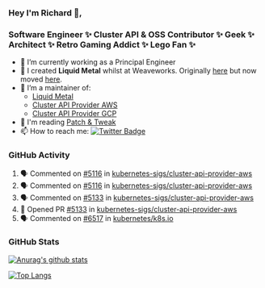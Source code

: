 ### Hey I'm Richard 👋, 

<h3 align="left">Software Engineer ✨ Cluster API & OSS Contributor ✨ Geek ✨ Architect ✨ Retro Gaming Addict ✨ Lego Fan ✨</h3>

- 🔭 I’m currently working as a Principal Engineer
- 📯 I created **Liquid Metal** whilst at Weaveworks. Originally [here](https://github.com/weaveworks-liquidmetal) but now moved [here](https://github.com/liquidmetal-dev).
- 👯 I’m a maintainer of:
  -  [Liquid Metal](https://github.com/liquidmetal-dev)
  -  [Cluster API Provider AWS](https://github.com/kubernetes-sigs/cluster-api-provider-aws)
  -  [Cluster API Provider GCP](https://github.com/kubernetes-sigs/cluster-api-provider-gcp)
- 💬 I'm reading [Patch & Tweak](https://bjooks.com/products/patch-tweak-exploring-modular-synthesis)
- 📫 How to reach me: [![Twitter Badge](https://img.shields.io/badge/-@fruit_case-00acee?style=flat&logo=Twitter&logoColor=white)](https://twitter.com/intent/follow?screen_name=fruit_case "Follow on Twitter")

### GitHub Activity 

<!--START_SECTION:activity-->
1. 🗣 Commented on [#5116](https://github.com/kubernetes-sigs/cluster-api-provider-aws/pull/5116#issuecomment-2393834427) in [kubernetes-sigs/cluster-api-provider-aws](https://github.com/kubernetes-sigs/cluster-api-provider-aws)
2. 🗣 Commented on [#5116](https://github.com/kubernetes-sigs/cluster-api-provider-aws/pull/5116#issuecomment-2393819368) in [kubernetes-sigs/cluster-api-provider-aws](https://github.com/kubernetes-sigs/cluster-api-provider-aws)
3. 🗣 Commented on [#5133](https://github.com/kubernetes-sigs/cluster-api-provider-aws/pull/5133#issuecomment-2393670203) in [kubernetes-sigs/cluster-api-provider-aws](https://github.com/kubernetes-sigs/cluster-api-provider-aws)
4. 💪 Opened PR [#5133](https://github.com/kubernetes-sigs/cluster-api-provider-aws/pull/5133) in [kubernetes-sigs/cluster-api-provider-aws](https://github.com/kubernetes-sigs/cluster-api-provider-aws)
5. 🗣 Commented on [#6517](https://github.com/kubernetes/k8s.io/pull/6517#issuecomment-2393629487) in [kubernetes/k8s.io](https://github.com/kubernetes/k8s.io)
<!--END_SECTION:activity-->

### GitHub Stats

[![Anurag's github stats](https://github-readme-stats.vercel.app/api?username=richardcase&count_private=true&show_icons=true)](https://github.com/anuraghazra/github-readme-stats)

[![Top Langs](https://github-readme-stats.vercel.app/api/top-langs/?username=richardcase&hide=html&layout=compact)](https://github.com/anuraghazra/github-readme-stats)

